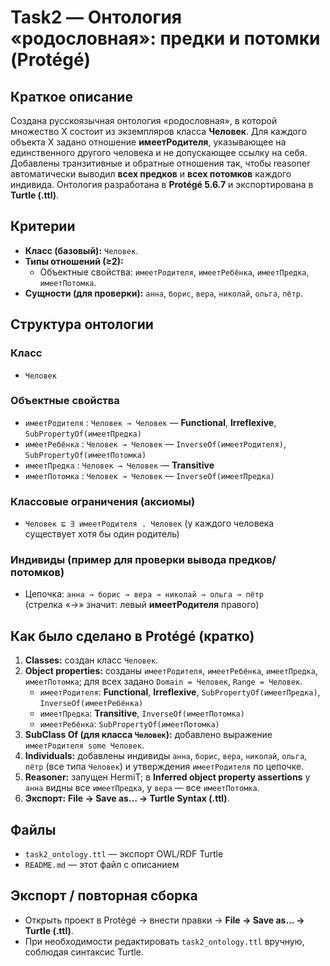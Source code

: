 # Task2 — Онтология «родословная»: предки и потомки (Protégé)

## Краткое описание
Создана русскоязычная онтология «родословная», в которой множество X состоит из экземпляров класса **Человек**. Для каждого объекта X задано отношение **имеетРодителя**, указывающее на единственного другого человека и не допускающее ссылку на себя. Добавлены транзитивные и обратные отношения так, чтобы reasoner автоматически выводил **всех предков** и **всех потомков** каждого индивида. Онтология разработана в **Protégé 5.6.7** и экспортирована в **Turtle (.ttl)**.

## Критерии
- **Класс (базовый):** `Человек`.
- **Типы отношений (≥2):**
  - Объектные свойства: `имеетРодителя`, `имеетРебёнка`, `имеетПредка`, `имеетПотомка`.
- **Сущности (для проверки):** `анна`, `борис`, `вера`, `николай`, `ольга`, `пётр`.

## Структура онтологии

### Класс
- `Человек`

### Объектные свойства
- `имеетРодителя` : `Человек → Человек` — **Functional**, **Irreflexive**, `SubPropertyOf(имеетПредка)`
- `имеетРебёнка` : `Человек → Человек` — `InverseOf(имеетРодителя)`, `SubPropertyOf(имеетПотомка)`
- `имеетПредка` : `Человек → Человек` — **Transitive**
- `имеетПотомка` : `Человек → Человек` — `InverseOf(имеетПредка)`

### Классовые ограничения (аксиомы)
- `Человек ⊑ ∃ имеетРодителя . Человек`  (у каждого человека существует хотя бы один родитель)

### Индивиды (пример для проверки вывода предков/потомков)
- Цепочка: `анна → борис → вера → николай → ольга → пётр`  
  (стрелка «→» значит: левый **имеетРодителя** правого)

## Как было сделано в Protégé (кратко)
1. **Classes:** создан класс `Человек`.
2. **Object properties:** созданы `имеетРодителя`, `имеетРебёнка`, `имеетПредка`, `имеетПотомка`; для всех задано `Domain = Человек`, `Range = Человек`.  
   - `имеетРодителя`: **Functional**, **Irreflexive**, `SubPropertyOf(имеетПредка)`, `InverseOf(имеетРебёнка)`  
   - `имеетПредка`: **Transitive**, `InverseOf(имеетПотомка)`  
   - `имеетРебёнка`: `SubPropertyOf(имеетПотомка)`  
3. **SubClass Of (для класса `Человек`):** добавлено выражение `имеетРодителя some Человек`.
4. **Individuals:** добавлены индивиды `анна`, `борис`, `вера`, `николай`, `ольга`, `пётр` (все типа `Человек`) и утверждения `имеетРодителя` по цепочке.
5. **Reasoner:** запущен HermiT; в **Inferred object property assertions** у `анна` видны все `имеетПредка`, у `вера` — все `имеетПотомка`.
6. **Экспорт:** **File → Save as… → Turtle Syntax (.ttl)**.

## Файлы
- `task2_ontology.ttl` — экспорт OWL/RDF Turtle
- `README.md` — этот файл с описанием

## Экспорт / повторная сборка
- Открыть проект в Protégé → внести правки → **File → Save as… → Turtle (.ttl)**.
- При необходимости редактировать `task2_ontology.ttl` вручную, соблюдая синтаксис Turtle.
